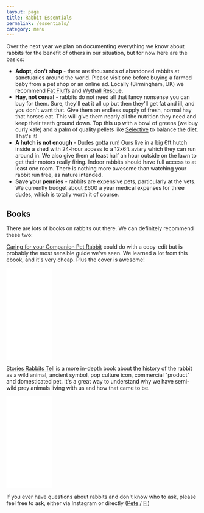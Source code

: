 ```yaml
---
layout: page
title: Rabbit Essentials
permalink: /essentials/
category: menu
---
```


Over the next year we plan on documenting everything we know about rabbits for the benefit of others in our situation, but for now here are the basics:

*   **Adopt, don't shop** - there are thousands of abandoned rabbits at sanctuaries around the world. Please visit one before buying a farmed baby from a pet shop or an online ad. Locally (Birmingham, UK) we recommend [Fat Fluffs](http://www.fatfluffs.com) and [Wythall Rescue](http://wythallanimalsanctuary.org.uk/animal/rabbit/).
*   **Hay, not cereal** - rabbits do not need all that fancy nonsense you can buy for them. Sure, they'll eat it all up but then they'll get fat and ill, and you don't want that. Give them an endless supply of fresh, normal hay that horses eat. This will give them nearly all the nutrition they need and keep their teeth ground down. Top this up with a bowl of greens (we buy curly kale) and a palm of quality pellets like [Selective](http://amzn.to/2rUo7GL) to balance the diet. That's it!
*   **A hutch is not enough** - Dudes gotta run! Ours live in a big 6ft hutch inside a shed with 24-hour access to a 12x6ft aviary which they can run around in. We also give them at least half an hour outside on the lawn to get their motors really firing. Indoor rabbits should have full access to at least one room. There is nothing more awesome than watching your rabbit run free, as nature intended.
*   **Save your pennies** - rabbits are expensive pets, particularly at the vets. We currently budget about £600 a year medical expenses for three dudes, which is totally worth it of course.

## Books

There are lots of books on rabbits out there. We can definitely recommend these two:

[Caring for your Companion Pet Rabbit](http://amzn.to/2CaA9gN) could do with a copy-edit but is probably the most sensible guide we've seen. We learned a lot from this ebook, and it's very cheap. Plus the cover is awesome! 

<iframe style="width:120px;height:240px;" marginwidth="0" marginheight="0" scrolling="no" frameborder="0" src="//ws-eu.amazon-adsystem.com/widgets/q?ServiceVersion=20070822&OneJS=1&Operation=GetAdHtml&MarketPlace=GB&source=ss&ref=as_ss_li_til&ad_type=product_link&tracking_id=peteashton-21&marketplace=amazon&region=GB&placement=B00AL5H55W&asins=B00AL5H55W&linkId=ce85c3edc906ab68b642b1d4d2d33a85&show_border=true&link_opens_in_new_window=true"></iframe>

[Stories Rabbits Tell](http://amzn.to/2lCYoNE) is a more in-depth book about the history of the rabbit as a wild animal, ancient symbol, pop culture icon, commercial "product" and domesticated pet. It's a great way to understand why we have semi-wild prey animals living with us and how that came to be. 

<iframe style="width:120px;height:240px;" marginwidth="0" marginheight="0" scrolling="no" frameborder="0" src="//ws-eu.amazon-adsystem.com/widgets/q?ServiceVersion=20070822&OneJS=1&Operation=GetAdHtml&MarketPlace=GB&source=ss&ref=as_ss_li_til&ad_type=product_link&tracking_id=peteashton-21&marketplace=amazon&region=GB&placement=1590560442&asins=1590560442&linkId=fe1457c24a2046f0021341e8c8b42a6d&show_border=true&link_opens_in_new_window=true"></iframe>


If you ever have questions about rabbits and don't know who to ask, please feel free to ask, either via Instagram or directly ([Pete](http://peteashton.com) / [Fi](http://fionacullinan.com/contact/))